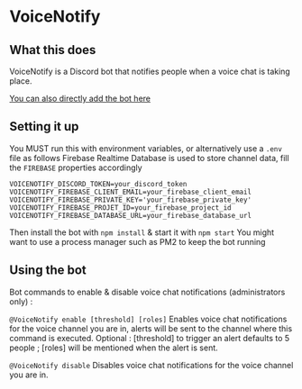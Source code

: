 # VoiceNotify

## What this does

VoiceNotify is a Discord bot that notifies people when a voice chat is taking place.

[You can also directly add the bot here](https://discord.com/oauth2/authorize?client_id=712670038267789352&scope=bot&permissions=150528)

## Setting it up
You MUST run this with environment variables, or alternatively use a `.env` file as follows
Firebase Realtime Database is used to store channel data, fill the `FIREBASE` properties accordingly
```
VOICENOTIFY_DISCORD_TOKEN=your_discord_token
VOICENOTIFY_FIREBASE_CLIENT_EMAIL=your_firebase_client_email
VOICENOTIFY_FIREBASE_PRIVATE_KEY='your_firebase_private_key'
VOICENOTIFY_FIREBASE_PROJET_ID=your_firebase_project_id
VOICENOTIFY_FIREBASE_DATABASE_URL=your_firebase_database_url
```
Then install the bot with `npm install` & start it with `npm start`
You might want to use a process manager such as PM2 to keep the bot running

## Using the bot

Bot commands to enable & disable voice chat notifications (administrators only) :

`@VoiceNotify enable [threshold] [roles]`
Enables voice chat notifications for the voice channel you are in, alerts will be sent to the channel where this command is executed.
Optional : [threshold] to trigger an alert defaults to 5 people ; [roles] will be mentioned when the alert is sent.
                
`@VoiceNotify disable`
Disables voice chat notifications for the voice channel you are in.
